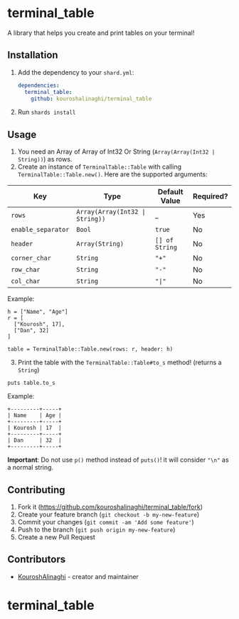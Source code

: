# terminal_table

 A library that helps you create and print tables on your terminal! 
 
## Installation

1. Add the dependency to your `shard.yml`:

   ```yaml
   dependencies:
     terminal_table:
       github: kouroshalinaghi/terminal_table
   ```

2. Run `shards install`

## Usage

1. You need an Array of Array of Int32 Or String (`Array(Array(Int32 | String))`) as rows. 
2. Create an instance of `TerminalTable::Table` with calling `TerminalTable::Table.new()`. Here are the supported arguments: 

| Key | Type | Default Value | Required? |
| --- | ---- | ------------- | --------- |
| `rows` | `Array(Array(Int32 \| String))` | _ | Yes |
| `enable_separator` | `Bool` | `true` | No |
| `header` | `Array(String)` | `[] of String` | No |
| `corner_char` | `String` | `"+"` | No |
| `row_char` | `String` | `"-"` | No |
| `col_char` | `String` | `"\|"` | No |

Example:
```crystal
h = ["Name", "Age"]
r = [
  ["Kourosh", 17],
  ["Dan", 32]
]

table = TerminalTable::Table.new(rows: r, header: h)
```
3. Print the table with the `TerminalTable::Table#to_s` method! (returns a `String`)

  `puts table.to_s`
  
  Example: 
  ```
+---------+-----+
| Name    | Age |
+---------+-----+
| Kourosh | 17  |
+---------+-----+
| Dan     | 32  |
+---------+-----+
  ```

**Important**: Do not use `p()` method instead of `puts()`! it will consider `"\n"` as a normal string.

## Contributing

1. Fork it (<https://github.com/kouroshalinaghi/terminal_table/fork>)
2. Create your feature branch (`git checkout -b my-new-feature`)
3. Commit your changes (`git commit -am 'Add some feature'`)
4. Push to the branch (`git push origin my-new-feature`)
5. Create a new Pull Request

## Contributors

- [KouroshAlinaghi](https://github.com/kouroshalinaghi) - creator and maintainer
# terminal_table
